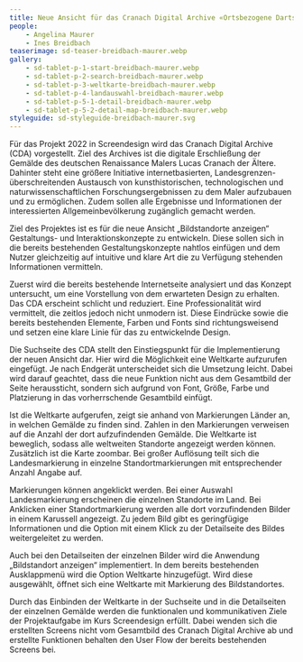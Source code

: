 ```yaml
---
title: Neue Ansicht für das Cranach Digital Archive «Ortsbezogene Dartstellung der Artefakte»
people:
    - Angelina Maurer
    - Ines Breidbach
teaserimage: sd-teaser-breidbach-maurer.webp
gallery:
    - sd-tablet-p-1-start-breidbach-maurer.webp
    - sd-tablet-p-2-search-breidbach-maurer.webp
    - sd-tablet-p-3-weltkarte-breidbach-maurer.webp
    - sd-tablet-p-4-landauswahl-breidbach-maurer.webp
    - sd-tablet-p-5-1-detail-breidbach-maurer.webp
    - sd-tablet-p-5-2-detail-map-breidbach-maurer.webp
styleguide: sd-styleguide-breidbach-maurer.svg
---
```


Für das Projekt 2022 in Screendesign wird das Cranach Digital Archive (CDA) vorgestellt. Ziel des Archives ist die digitale Erschließung der Gemälde des 
deutschen Renaissance Malers Lucas Cranach der Ältere. Dahinter steht eine größere Initiative internetbasierten, Landesgrenzen-überschreitenden Austausch 
von kunsthistorischen, technologischen und naturwissenschaftlichen Forschungsergebnissen zu dem Maler aufzubauen und zu ermöglichen. Zudem sollen alle Ergebnisse 
und Informationen der interessierten Allgemeinbevölkerung zugänglich gemacht werden. 

Ziel des Projektes ist es für die neue Ansicht „Bildstandorte anzeigen“ Gestaltungs- und Interaktionskonzepte zu entwickeln. Diese sollen sich in die bereits 
bestehenden Gestaltungskonzepte nahtlos einfügen und dem Nutzer gleichzeitig auf intuitive und klare Art die zu Verfügung stehenden Informationen vermitteln.

Zuerst wird die bereits bestehende Internetseite analysiert und das Konzept untersucht, um eine Vorstellung von dem erwarteten Design zu erhalten. Das CDA 
erscheint schlicht und reduziert. Eine Professionalität wird vermittelt, die zeitlos jedoch nicht unmodern ist. Diese Eindrücke sowie die bereits bestehenden 
Elemente, Farben und Fonts sind richtungsweisend und setzen eine klare Linie für das zu entwickelnde Design.

Die Suchseite des CDA stellt den Einstiegspunkt für die Implementierung der neuen Ansicht dar. Hier wird die Möglichkeit eine Weltkarte aufzurufen eingefügt. Je 
nach Endgerät unterscheidet sich die Umsetzung leicht. Dabei wird darauf geachtet, dass die neue Funktion nicht aus dem Gesamtbild der Seite heraussticht, sondern 
sich aufgrund von Font, Größe, Farbe und Platzierung in das vorherrschende Gesamtbild einfügt.

Ist die Weltkarte aufgerufen, zeigt sie anhand von Markierungen Länder an, in welchen Gemälde zu finden sind. Zahlen in den Markierungen verweisen auf die Anzahl 
der dort aufzufindenden Gemälde. Die Weltkarte ist beweglich, sodass alle weltweiten Standorte angezeigt werden können. Zusätzlich ist die Karte zoombar. Bei großer 
Auflösung teilt sich die Landesmarkierung in einzelne Standortmarkierungen mit entsprechender Anzahl Angabe auf. 

Markierungen können angeklickt werden. Bei einer Auswahl Landesmarkierung erscheinen die einzelnen Standorte im Land. Bei Anklicken einer Standortmarkierung werden 
alle dort vorzufindenden Bilder in einem Karussell angezeigt. Zu jedem Bild gibt es geringfügige Informationen und die Option mit einem Klick zu der Detailseite des 
Bildes weitergeleitet zu werden.

Auch bei den Detailseiten der einzelnen Bilder wird die Anwendung „Bildstandort anzeigen“ implementiert. In dem bereits bestehenden Ausklappmenü wird die Option 
Weltkarte hinzugefügt. Wird diese ausgewählt, öffnet sich eine Weltkarte mit Markierung des Bildstandortes.

Durch das Einbinden der Weltkarte in der Suchseite und in die Detailseiten der einzelnen Gemälde werden die funktionalen und kommunikativen Ziele der Projektaufgabe 
im Kurs Screendesign erfüllt. Dabei wenden sich die erstellten Screens nicht vom Gesamtbild des Cranach Digital Archive ab und erstellte Funktionen behalten den 
User Flow der bereits bestehenden Screens bei.

